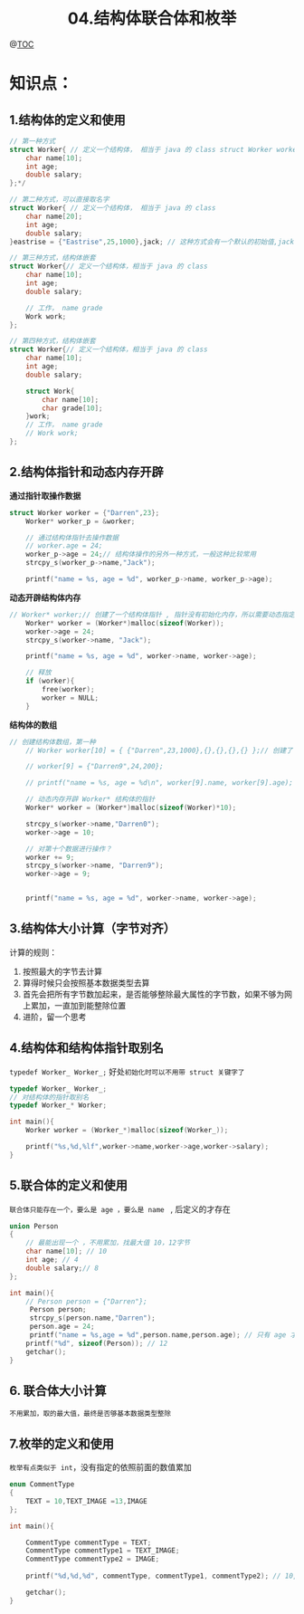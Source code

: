 # <center>04.结构体联合体和枚举<center>
@[TOC](C基础)

# 知识点：

## 1.结构体的定义和使用

```c
// 第一种方式
struct Worker{ // 定义一个结构体， 相当于 java 的 class struct Worker worker; // 初始化，没有初始化的情况下，那么里面所有的属性都是没有初始值的，salary
    char name[10];
    int age;
    double salary;
};*/

// 第二种方式，可以直接取名字
struct Worker{ // 定义一个结构体， 相当于 java 的 class
    char name[20];
    int age;
    double salary;
}eastrise = {"Eastrise",25,1000},jack; // 这种方式会有一个默认的初始值,jack会有默认初始值

// 第三种方式，结构体嵌套
struct Worker{// 定义一个结构体，相当于 java 的 class
	char name[10];
	int age;
	double salary;

	// 工作， name grade
	Work work;
};

// 第四种方式，结构体嵌套
struct Worker{// 定义一个结构体，相当于 java 的 class
	char name[10];
	int age;
	double salary;

	struct Work{
		char name[10];
		char grade[10];
	}work;
	// 工作， name grade
	// Work work;
};
```
      
## 2.结构体指针和动态内存开辟

**通过指针取操作数据**

```c
struct Worker worker = {"Darren",23};
	Worker* worker_p = &worker;

	// 通过结构体指针去操作数据
	// worker.age = 24;
	worker_p->age = 24;// 结构体操作的另外一种方式，一般这种比较常用
	strcpy_s(worker_p->name,"Jack");

	printf("name = %s, age = %d", worker_p->name, worker_p->age);
```

**动态开辟结构体内存**

```c
// Worker* worker;// 创建了一个结构体指针 , 指针没有初始化内存，所以需要动态指定
	Worker* worker = (Worker*)malloc(sizeof(Worker));
	worker->age = 24;
	strcpy_s(worker->name, "Jack");

	printf("name = %s, age = %d", worker->name, worker->age);

	// 释放
	if (worker){
		free(worker);
		worker = NULL;
	}
```

**结构体的数组**

```c
// 创建结构体数组，第一种
	// Worker worker[10] = { {"Darren",23,1000},{},{},{},{} };// 创建了 10 个 ，静态开辟

	// worker[9] = {"Darren9",24,200};

	// printf("name = %s, age = %d\n", worker[9].name, worker[9].age);

	// 动态内存开辟 Worker* 结构体的指针
	Worker* worker = (Worker*)malloc(sizeof(Worker)*10);

	strcpy_s(worker->name,"Darren0");
	worker->age = 10;

	// 对第十个数据进行操作？
	worker += 9;
	strcpy_s(worker->name, "Darren9");
	worker->age = 9;


	printf("name = %s, age = %d", worker->name, worker->age);
```

## 3.结构体大小计算（字节对齐）
计算的规则：

1. 按照最大的字节去计算 
2. 算得时候只会按照基本数据类型去算
3. 首先会把所有字节数加起来，是否能够整除最大属性的字节数，如果不够为网上累加，一直加到能整除位置
4. 进阶，留一个思考
    
    
## 4.结构体和结构体指针取别名
`typedef Worker_ Worker_;`  好处`初始化时可以不用带 struct 关键字了`

```c
typedef Worker_ Worker_;
// 对结构体的指针取别名
typedef Worker_* Worker;

int main(){
	Worker worker = (Worker_*)malloc(sizeof(Worker_));

	printf("%s,%d,%lf",worker->name,worker->age,worker->salary);
}

```

## 5.联合体的定义和使用

`联合体只能存在一个，要么是 age ，要么是 name ` , 后定义的才存在

```c
union Person
{
	// 最能出现一个 ，不用累加，找最大值 10，12字节
	char name[10]; // 10 
	int age; // 4 
	double salary;// 8
};

int main(){
	// Person person = {"Darren"};
	 Person person;
	 strcpy_s(person.name,"Darren");
	 person.age = 24;
	 printf("name = %s,age = %d",person.name,person.age); // 只有 age 才有值，因为他是后定义的 
	printf("%d", sizeof(Person)); // 12
	getchar();
}
```

## 6. 联合体大小计算
`不用累加，取的最大值，最终是否够基本数据类型整除`


## 7.枚举的定义和使用

`枚举有点类似于 int`，没有指定的依照前面的数值累加

```c
enum CommentType
{
	TEXT = 10,TEXT_IMAGE =13,IMAGE
};

int main(){

	CommentType commentType = TEXT;
	CommentType commentType1 = TEXT_IMAGE;
	CommentType commentType2 = IMAGE;
	
	printf("%d,%d,%d", commentType, commentType1, commentType2); // 10,13,14

	getchar();
}
```
